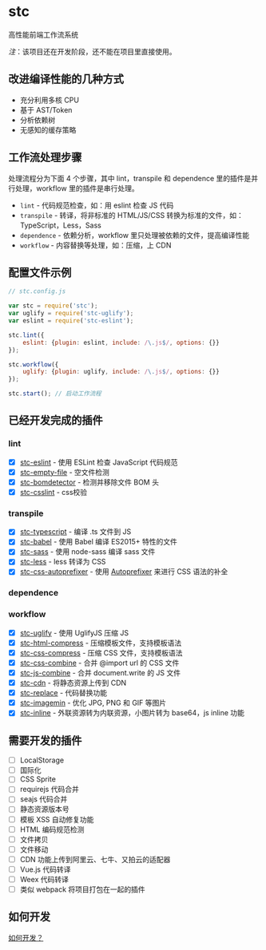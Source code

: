 # stc

高性能前端工作流系统

*注*：该项目还在开发阶段，还不能在项目里直接使用。

## 改进编译性能的几种方式

* 充分利用多核 CPU
* 基于 AST/Token
* 分析依赖树
* 无感知的缓存策略

## 工作流处理步骤

处理流程分为下面 4 个步骤，其中 lint，transpile 和 dependence 里的插件是并行处理，workflow 里的插件是串行处理。

* `lint` - 代码规范检查，如：用 eslint 检查 JS 代码
* `transpile` - 转译，将非标准的 HTML/JS/CSS 转换为标准的文件，如： TypeScript，Less，Sass
* `dependence` - 依赖分析，workflow 里只处理被依赖的文件，提高编译性能
* `workflow` - 内容替换等处理，如：压缩，上 CDN

## 配置文件示例

```js
// stc.config.js

var stc = require('stc');
var uglify = require('stc-uglify');
var eslint = require('stc-eslint');

stc.lint({
    eslint: {plugin: eslint, include: /\.js$/, options: {}}
});

stc.workflow({
    uglify: {plugin: uglify, include: /\.js$/, options: {}}
});

stc.start(); // 启动工作流程

```

## 已经开发完成的插件

### lint

* [x] [stc-eslint](https://github.com/stcjs/stc-eslint) - 使用 ESLint 检查 JavaScript 代码规范
* [x] [stc-empty-file](https://github.com/stcjs/stc-empty-file) - 空文件检测
* [x] [stc-bomdetector](https://github.com/stcjs/stc-bomdetector) - 检测并移除文件 BOM 头
* [x] [stc-csslint](https://github.com/stcjs/stc-csslint) - css校验

### transpile

* [x] [stc-typescript](https://github.com/stcjs/stc-typescript) - 编译 .ts 文件到 JS
* [x] [stc-babel](https://github.com/stcjs/stc-babel) - 使用 Babel 编译 ES2015+ 特性的文件
* [x] [stc-sass](https://github.com/stcjs/stc-sass) - 使用 node-sass 编译 sass 文件
* [x] [stc-less](https://github.com/stcjs/stc-less) - less 转译为 CSS
* [x] [stc-css-autoprefixer](https://github.com/stcjs/stc-css-autoprefixer) - 使用 [Autoprefixer](https://github.com/postcss/autoprefixer) 来进行 CSS 语法的补全

### dependence

### workflow

* [x] [stc-uglify](https://github.com/stcjs/stc-uglify) - 使用 UglifyJS 压缩 JS
* [x] [stc-html-compress](https://github.com/stcjs/stc-html-compress) - 压缩模板文件，支持模板语法
* [x] [stc-css-compress](https://github.com/stcjs/stc-css-compress) - 压缩 CSS 文件，支持模板语法
* [x] [stc-css-combine](https://github.com/stcjs/stc-css-combine) - 合并 @import url 的 CSS 文件
* [x] [stc-js-combine](https://github.com/stcjs/stc-js-combine) - 合并 document.write 的 JS 文件
* [x] [stc-cdn](https://github.com/stcjs/stc-cdn) - 将静态资源上传到 CDN
* [x] [stc-replace](https://github.com/stcjs/stc-replace) - 代码替换功能
* [x] [stc-imagemin](https://github.com/stcjs/stc-imagemin) - 优化 JPG, PNG 和 GIF 等图片
* [x] [stc-inline](https://github.com/stcjs/stc-inline) - 外联资源转为内联资源，小图片转为 base64，js inline 功能

## 需要开发的插件

* [ ] LocalStorage
* [ ] 国际化
* [ ] CSS Sprite
* [ ] requirejs 代码合并
* [ ] seajs 代码合并
* [ ] 静态资源版本号
* [ ] 模板 XSS 自动修复功能
* [ ] HTML 编码规范检测
* [ ] 文件拷贝
* [ ] 文件移动
* [ ] CDN 功能上传到阿里云、七牛、又拍云的适配器
* [ ] Vue.js 代码转译
* [ ] Weex 代码转译
* [ ] 类似 webpack 将项目打包在一起的插件

## 如何开发

[如何开发？](https://github.com/stcjs/stc/wiki/%E5%A6%82%E4%BD%95%E5%BC%80%E5%8F%91%EF%BC%9F)
